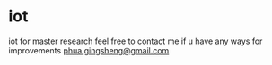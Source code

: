 # iot
iot for master research
feel free to contact me if u have any ways for improvements
phua.gingsheng@gmail.com
